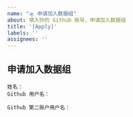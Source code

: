 ```yaml
---
name: "🛸 申请加入数据组"
about: 填入你的 Github 账号，申请加入数据组
title: '[Apply]'
labels: ''
assignees: ''
---
```

## 申请加入数据组

<!-- 填入自己的 Github 信息即可 -->

```
姓名：
Github 用户名：
```

<!-- 如果你经常使用多台电脑或多个 Github 账号，你可以同时加入，如无则空 -->

```
Github 第二账户用户名：
```

<!-- 提交后，我们会用 @xauatcs 账号关注你的 Github，并且邀请你加入组织，请留意 Github 绑定的邮箱邮件通知 -->
